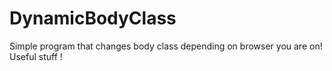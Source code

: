 # DynamicBodyClass
Simple program that changes body class depending on browser you are on! Useful stuff ! 
